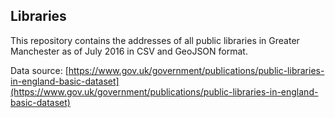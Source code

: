 ## Libraries

This repository contains the addresses of all public libraries in Greater Manchester as of July 2016 in CSV and GeoJSON format.

Data source: [https://www.gov.uk/government/publications/public-libraries-in-england-basic-dataset](https://www.gov.uk/government/publications/public-libraries-in-england-basic-dataset)
